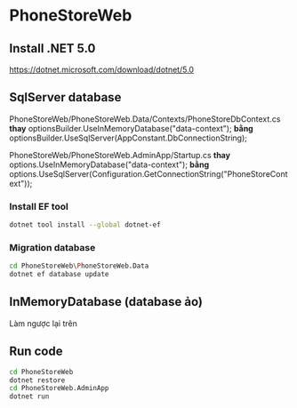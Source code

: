 # PhoneStoreWeb
## Install .NET 5.0
https://dotnet.microsoft.com/download/dotnet/5.0

## SqlServer database
PhoneStoreWeb/PhoneStoreWeb.Data/Contexts/PhoneStoreDbContext.cs
**thay** 
    optionsBuilder.UseInMemoryDatabase("data-context");
**bằng** 
    optionsBuilder.UseSqlServer(AppConstant.DbConnectionString); 

PhoneStoreWeb/PhoneStoreWeb.AdminApp/Startup.cs
**thay**
    options.UseInMemoryDatabase("data-context");
**bằng**
    options.UseSqlServer(Configuration.GetConnectionString("PhoneStoreContext"));

### Install EF tool
```bash
dotnet tool install --global dotnet-ef
```
### Migration database
```bash
cd PhoneStoreWeb\PhoneStoreWeb.Data
dotnet ef database update
```
## InMemoryDatabase (database ảo)
Làm ngược lại trên
## Run code
```bash
cd PhoneStoreWeb
dotnet restore
cd PhoneStoreWeb.AdminApp
dotnet run
```